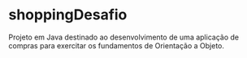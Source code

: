 # shoppingDesafio
Projeto em Java destinado ao desenvolvimento de uma aplicação de compras para exercitar os fundamentos de Orientação a Objeto.

